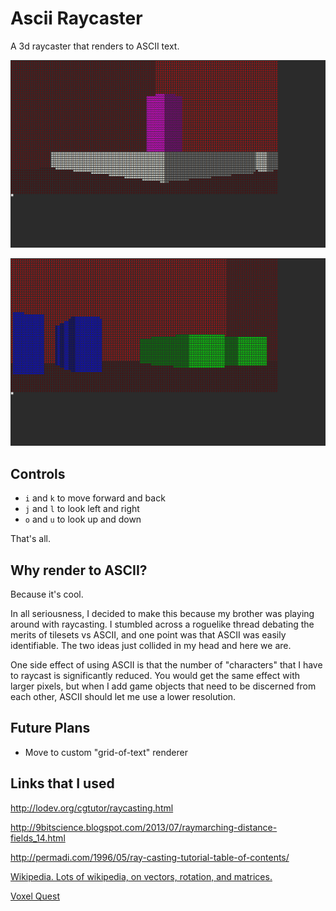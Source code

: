 # Ascii Raycaster

A 3d raycaster that renders to ASCII text.

![Purple Thing](images/purple-thing.png)

![Blue and green things](images/blue-and-green.png)

## Controls

- `i` and `k` to move forward and back
- `j` and `l` to look left and right
- `o` and `u` to look up and down

That's all.

## Why render to ASCII?

Because it's cool.

In all seriousness, I decided to make this because my brother was playing around
with raycasting. I stumbled across a roguelike thread debating the merits of
tilesets vs ASCII, and one point was that ASCII was easily identifiable. The two
ideas just collided in my head and here we are.

One side effect of using ASCII is that the number of "characters" that I have to
raycast is significantly reduced. You would get the same effect with larger
pixels, but when I add game objects that need to be discerned from each other,
ASCII should let me use a lower resolution.

## Future Plans

- Move to custom "grid-of-text" renderer

## Links that I used

<http://lodev.org/cgtutor/raycasting.html>

<http://9bitscience.blogspot.com/2013/07/raymarching-distance-fields_14.html>

<http://permadi.com/1996/05/ray-casting-tutorial-table-of-contents/>

[Wikipedia. Lots of wikipedia, on vectors, rotation, and matrices.](https://en.wikipedia.org/)

[Voxel Quest][voxel-quest]

[voxel-quest]: http://www.voxelquest.com/

